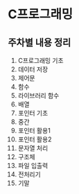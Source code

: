 # C프로그래밍

## 주차별 내용 정리

1. C프로그래밍 기초
2. 데이터 저장
3. 제어문
4. 함수
5. 라이브러리 함수
6. 배열
7. 포인터 기초
8. 중간
9. 포인터 활용1
10. 포인터 활용2
11. 문자열 처리
12. 구조체
13. 파일 입출력
14. 전처리기
15. 기말
